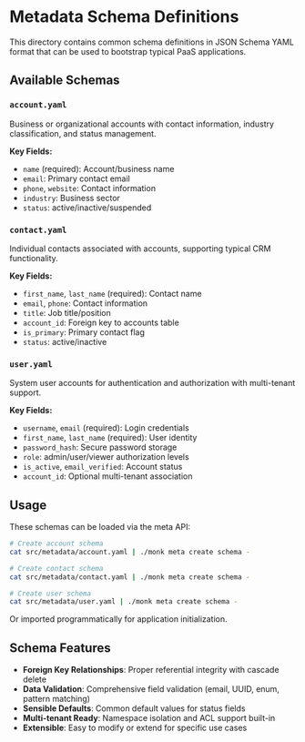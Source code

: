 # Metadata Schema Definitions

This directory contains common schema definitions in JSON Schema YAML format that can be used to bootstrap typical PaaS applications.

## Available Schemas

### `account.yaml`
Business or organizational accounts with contact information, industry classification, and status management.

**Key Fields:**
- `name` (required): Account/business name
- `email`: Primary contact email
- `phone`, `website`: Contact information
- `industry`: Business sector
- `status`: active/inactive/suspended

### `contact.yaml`  
Individual contacts associated with accounts, supporting typical CRM functionality.

**Key Fields:**
- `first_name`, `last_name` (required): Contact name
- `email`, `phone`: Contact information
- `title`: Job title/position
- `account_id`: Foreign key to accounts table
- `is_primary`: Primary contact flag
- `status`: active/inactive

### `user.yaml`
System user accounts for authentication and authorization with multi-tenant support.

**Key Fields:**
- `username`, `email` (required): Login credentials
- `first_name`, `last_name` (required): User identity
- `password_hash`: Secure password storage
- `role`: admin/user/viewer authorization levels
- `is_active`, `email_verified`: Account status
- `account_id`: Optional multi-tenant association

## Usage

These schemas can be loaded via the meta API:

```bash
# Create account schema
cat src/metadata/account.yaml | ./monk meta create schema -

# Create contact schema  
cat src/metadata/contact.yaml | ./monk meta create schema -

# Create user schema
cat src/metadata/user.yaml | ./monk meta create schema -
```

Or imported programmatically for application initialization.

## Schema Features

- **Foreign Key Relationships**: Proper referential integrity with cascade delete
- **Data Validation**: Comprehensive field validation (email, UUID, enum, pattern matching)
- **Sensible Defaults**: Common default values for status fields
- **Multi-tenant Ready**: Namespace isolation and ACL support built-in
- **Extensible**: Easy to modify or extend for specific use cases